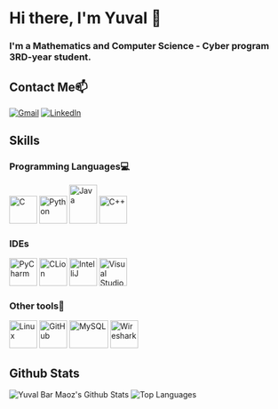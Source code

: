 <!-- Introduction -->
# Hi there, I'm Yuval 👋

### I'm a Mathematics and Computer Science - Cyber program 3RD-year student. 

<!-- Contact Me -->
## Contact Me📫
<p align="left">
  <a href="mailto:yuvalbm3@gmail.com"><img src="https://img.shields.io/badge/-yuvalbm3@gmail.com-D14836?style=for-the-badge&logo=gmail&logoColor=white" alt="Gmail" /></a>
  <a href="https://www.linkedin.com/in/yuval-bar-maoz-7518a4220/"><img src="https://img.shields.io/badge/LinkedIn-0077B5?style=for-the-badge&logo=linkedin&logoColor=white" alt="LinkedIn" /></a>
</p>


<!-- Skills -->
## Skills

### Programming Languages💻
<p align="left">
  <img src="https://w7.pngwing.com/pngs/465/779/png-transparent-blue-and-white-c-logo-the-c-programming-language-computer-programming-computer-icons-programmer-blue-angle-computer.png" alt="C" width="50" height="50"/>
  <img src="https://cdn4.iconfinder.com/data/icons/logos-and-brands/512/267_Python_logo-512.png" alt="Python" width="50" height="50"/>
  <img src="https://upload.wikimedia.org/wikipedia/en/thumb/3/30/Java_programming_language_logo.svg/1200px-Java_programming_language_logo.svg.png" alt="Java" width="50" height="70"/>
  <img src="https://w7.pngwing.com/pngs/46/626/png-transparent-c-logo-the-c-programming-language-computer-icons-computer-programming-source-code-programming-miscellaneous-template-blue.png" alt="C++" width="50" height="50"/>
</p>

### IDEs
<p align="left">
  <img src="https://upload.wikimedia.org/wikipedia/commons/thumb/1/1d/PyCharm_Icon.svg/1200px-PyCharm_Icon.svg.png" alt="PyCharm" width="50" height="50"/>
  <img src="https://resources.jetbrains.com/storage/products/clion/img/meta/clion_logo_300x300.png" alt="CLion" width="50" height="50"/>
  <img src="https://upload.wikimedia.org/wikipedia/commons/thumb/9/9c/IntelliJ_IDEA_Icon.svg/2048px-IntelliJ_IDEA_Icon.svg.png" alt="IntelliJ" width="50" height="50"/>
  <img src="https://cdn.cdnlogo.com/logos/v/82/visual-studio-code.svg" alt="Visual Studio Code" width="50" height="50"/>
</p>


### Other tools🧰
<p align="left">
  <img src="https://upload.wikimedia.org/wikipedia/commons/thumb/3/35/Tux.svg/1200px-Tux.svg.png" alt="Linux" width="50" height="50"/>
  <img src="https://upload.wikimedia.org/wikipedia/commons/thumb/c/c2/GitHub_Invertocat_Logo.svg/1200px-GitHub_Invertocat_Logo.svg.png" alt="GitHub" width="50" height="50"/>
  <img src="https://www.mysql.com/common/logos/logo-mysql-170x115.png" alt="MySQL" width="70" height="50"/>
  <img src="https://upload.wikimedia.org/wikipedia/commons/thumb/d/df/Wireshark_icon.svg/2048px-Wireshark_icon.svg.png" alt="Wireshark" width="50" height="50"/>
</p>


<!-- Github Stats -->
## Github Stats
![Yuval Bar Maoz's Github Stats](https://github-readme-stats.vercel.app/api?username=yuvalbm3&show_icons=true&count_private=true&theme=dark)
![Top Languages](https://github-readme-stats.vercel.app/api/top-langs/?username=yuvalbm3&layout=compact&theme=dark)


